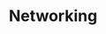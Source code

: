 ---
lang: en
layout: doc
permalink: /doc/networking/
redirect_from:
- /doc/qubes-net/
- /en/doc/qubes-net/
- /doc/QubesNet/
- /wiki/QubesNet/
redirect_to: https://doc.qubes-os.org/en/latest/developer/system/networking.html
ref: 59
title: Networking
---